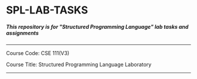 # SPL-LAB-TASKS

##### This repository is for "Structured Programming Language" lab tasks and assignments
---

Course Code: CSE 111(V3)

Course Title: Structured Programming Language Laboratory

---
